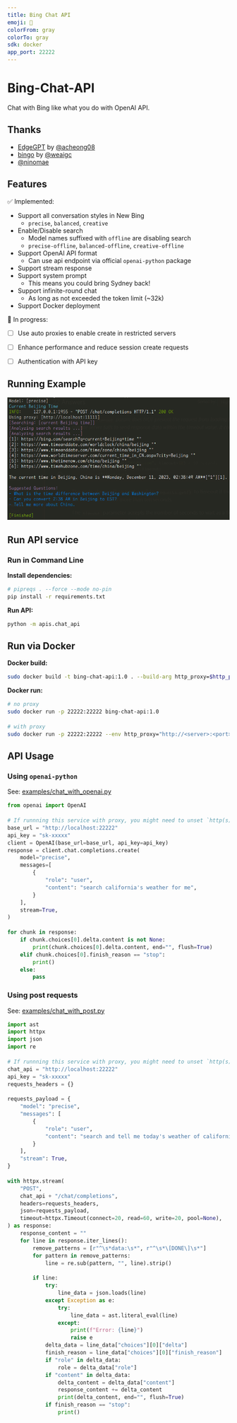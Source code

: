 ```yaml
---
title: Bing Chat API
emoji: 🧬
colorFrom: gray
colorTo: gray
sdk: docker
app_port: 22222
---
```


# Bing-Chat-API

Chat with Bing like what you do with OpenAI API.

## Thanks
- [EdgeGPT](https://github.com/acheong08/EdgeGPT) by [@acheong08](https://github.com/acheong08)
- [bingo](https://github.com/weaigc/bingo) by [@weaigc](https://github.com/weaigc)
- [@ninomae](https://github.com/NINOMAE1995)

## Features

✅ Implemented:

- Support all conversation styles in New Bing
  - `precise`, `balanced`, `creative`
- Enable/Disable search
  - Model names suffixed with `offline` are disabling search
  - `precise-offline`, `balanced-offline`, `creative-offline`
- Support OpenAI API format
  - Can use api endpoint via official `openai-python` package
- Support stream response
- Support system prompt
  - This means you could bring Sydney back!
- Support infinite-round chat
  - As long as not exceeded the token limit (~32k)
- Support Docker deployment

🔨 In progress:
- [ ] Use auto proxies to enable create in restricted servers
- [ ] Enhance performance and reduce session create requests
- [ ] Authentication with API key


## Running Example

![](docs/bing-chat-api-server.png)

## Run API service

### Run in Command Line

**Install dependencies:**

```bash
# pipreqs . --force --mode no-pin
pip install -r requirements.txt
```

**Run API:**

```bash
python -m apis.chat_api
```

## Run via Docker

**Docker build:**

```bash
sudo docker build -t bing-chat-api:1.0 . --build-arg http_proxy=$http_proxy --build-arg https_proxy=$https_proxy
```

**Docker run:**

```bash
# no proxy
sudo docker run -p 22222:22222 bing-chat-api:1.0

# with proxy
sudo docker run -p 22222:22222 --env http_proxy="http://<server>:<port>" bing-chat-api:1.0
```

## API Usage

### Using `openai-python`

See: [examples/chat_with_openai.py](https://github.com/Hansimov/bing-chat-api/blob/main/examples/chat_with_openai.py)

```py
from openai import OpenAI

# If runnning this service with proxy, you might need to unset `http(s)_proxy`.
base_url = "http://localhost:22222"
api_key = "sk-xxxxx"
client = OpenAI(base_url=base_url, api_key=api_key)
response = client.chat.completions.create(
    model="precise",
    messages=[
        {
            "role": "user",
            "content": "search california's weather for me",
        }
    ],
    stream=True,
)

for chunk in response:
    if chunk.choices[0].delta.content is not None:
        print(chunk.choices[0].delta.content, end="", flush=True)
    elif chunk.choices[0].finish_reason == "stop":
        print()
    else:
        pass
```

### Using post requests

See: [examples/chat_with_post.py](https://github.com/Hansimov/bing-chat-api/blob/main/examples/chat_with_post.py)

```py
import ast
import httpx
import json
import re

# If runnning this service with proxy, you might need to unset `http(s)_proxy`.
chat_api = "http://localhost:22222"
api_key = "sk-xxxxx"
requests_headers = {}

requests_payload = {
    "model": "precise",
    "messages": [
        {
            "role": "user",
            "content": "search and tell me today's weather of california",
        }
    ],
    "stream": True,
}

with httpx.stream(
    "POST",
    chat_api + "/chat/completions",
    headers=requests_headers,
    json=requests_payload,
    timeout=httpx.Timeout(connect=20, read=60, write=20, pool=None),
) as response:
    response_content = ""
    for line in response.iter_lines():
        remove_patterns = [r"^\s*data:\s*", r"^\s*\[DONE\]\s*"]
        for pattern in remove_patterns:
            line = re.sub(pattern, "", line).strip()

        if line:
            try:
                line_data = json.loads(line)
            except Exception as e:
                try:
                    line_data = ast.literal_eval(line)
                except:
                    print(f"Error: {line}")
                    raise e
            delta_data = line_data["choices"][0]["delta"]
            finish_reason = line_data["choices"][0]["finish_reason"]
            if "role" in delta_data:
                role = delta_data["role"]
            if "content" in delta_data:
                delta_content = delta_data["content"]
                response_content += delta_content
                print(delta_content, end="", flush=True)
            if finish_reason == "stop":
                print()
```